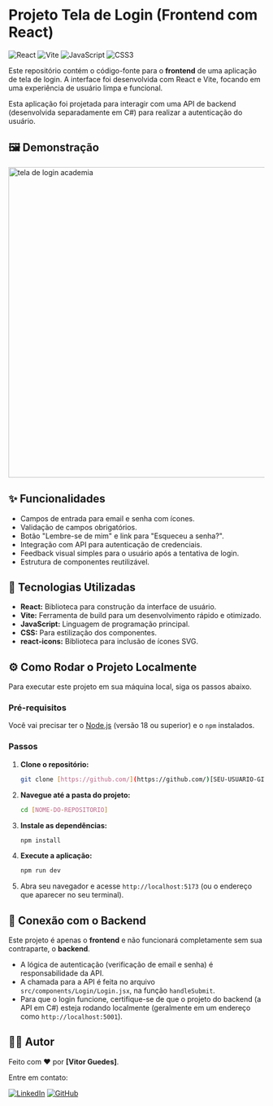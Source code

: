 # Projeto Tela de Login (Frontend com React)

![React](https://img.shields.io/badge/react-%2320232a.svg?style=for-the-badge&logo=react&logoColor=%2361DAFB)
![Vite](https://img.shields.io/badge/vite-%23646CFF.svg?style=for-the-badge&logo=vite&logoColor=white)
![JavaScript](https://img.shields.io/badge/javascript-%23323330.svg?style=for-the-badge&logo=javascript&logoColor=%23F7DF1E)
![CSS3](https://img.shields.io/badge/css3-%231572B6.svg?style=for-the-badge&logo=css3&logoColor=white)

Este repositório contém o código-fonte para o **frontend** de uma aplicação de tela de login. A interface foi desenvolvida com React e Vite, focando em uma experiência de usuário limpa e funcional.

Esta aplicação foi projetada para interagir com uma API de backend (desenvolvida separadamente em C#) para realizar a autenticação do usuário.

## 🖼️ Demonstração

<img width="1366" height="610" alt="tela de login academia" src="https://github.com/user-attachments/assets/2f0ee04d-3372-4cef-a16e-2e722a8d9b89" />


## ✨ Funcionalidades

-   Campos de entrada para email e senha com ícones.
-   Validação de campos obrigatórios.
-   Botão "Lembre-se de mim" e link para "Esqueceu a senha?".
-   Integração com API para autenticação de credenciais.
-   Feedback visual simples para o usuário após a tentativa de login.
-   Estrutura de componentes reutilizável.

## 🚀 Tecnologias Utilizadas

-   **React:** Biblioteca para construção da interface de usuário.
-   **Vite:** Ferramenta de build para um desenvolvimento rápido e otimizado.
-   **JavaScript:** Linguagem de programação principal.
-   **CSS:** Para estilização dos componentes.
-   **react-icons:** Biblioteca para inclusão de ícones SVG.

## ⚙️ Como Rodar o Projeto Localmente

Para executar este projeto em sua máquina local, siga os passos abaixo.

### Pré-requisitos

Você vai precisar ter o [Node.js](https://nodejs.org/) (versão 18 ou superior) e o `npm` instalados.

### Passos

1.  **Clone o repositório:**
    ```bash
    git clone [https://github.com/](https://github.com/)[SEU-USUARIO-GITHUB]/[NOME-DO-REPOSITORIO].git
    ```

2.  **Navegue até a pasta do projeto:**
    ```bash
    cd [NOME-DO-REPOSITORIO]
    ```

3.  **Instale as dependências:**
    ```bash
    npm install
    ```

4.  **Execute a aplicação:**
    ```bash
    npm run dev
    ```

5.  Abra seu navegador e acesse `http://localhost:5173` (ou o endereço que aparecer no seu terminal).

## 🔌 Conexão com o Backend

Este projeto é apenas o **frontend** e não funcionará completamente sem sua contraparte, o **backend**.

-   A lógica de autenticação (verificação de email e senha) é responsabilidade da API.
-   A chamada para a API é feita no arquivo `src/components/Login/Login.jsx`, na função `handleSubmit`.
-   Para que o login funcione, certifique-se de que o projeto do backend (a API em C#) esteja rodando localmente (geralmente em um endereço como `http://localhost:5001`).

## 👨‍💻 Autor

Feito com ❤️ por **[Vitor Guedes]**.

Entre em contato:

[![LinkedIn](https://img.shields.io/badge/linkedin-%230077B5.svg?style=for-the-badge&logo=linkedin&logoColor=white)](https://www.linkedin.com/in/vitorguilhermeguedes/)
[![GitHub](https://img.shields.io/badge/github-%23121011.svg?style=for-the-badge&logo=github&logoColor=white)](https://github.com/vitorguilhermeguedes)
